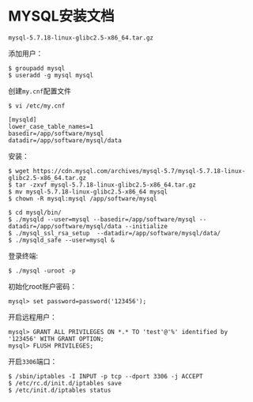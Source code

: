 # MYSQL安装文档

`mysql-5.7.18-linux-glibc2.5-x86_64.tar.gz`

添加用户：
```
$ groupadd mysql
$ useradd -g mysql mysql
```
创建`my.cnf`配置文件
```
$ vi /etc/my.cnf
```
```
[mysqld]
lower_case_table_names=1
basedir=/app/software/mysql
datadir=/app/software/mysql/data
```
安装：
```
$ wget https://cdn.mysql.com/archives/mysql-5.7/mysql-5.7.18-linux-glibc2.5-x86_64.tar.gz
$ tar -zxvf mysql-5.7.18-linux-glibc2.5-x86_64.tar.gz
$ mv mysql-5.7.18-linux-glibc2.5-x86_64 mysql
$ chown -R mysql:mysql /app/software/mysql

$ cd mysql/bin/
$ ./mysqld --user=mysql --basedir=/app/software/mysql --datadir=/app/software/mysql/data --initialize
$ ./mysql_ssl_rsa_setup  --datadir=/app/software/mysql/data/
$ ./mysqld_safe --user=mysql &
```
登录终端:
```
$ ./mysql -uroot -p
```
初始化root账户密码：
```
mysql> set password=password('123456');
```
开启远程用户：
```
mysql> GRANT ALL PRIVILEGES ON *.* TO 'test'@'%' identified by '123456' WITH GRANT OPTION;
mysql> FLUSH PRIVILEGES;
```

开启`3306`端口：
```
$ /sbin/iptables -I INPUT -p tcp --dport 3306 -j ACCEPT
$ /etc/rc.d/init.d/iptables save
$ /etc/init.d/iptables status
```










